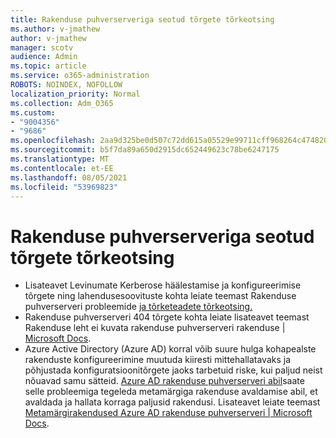 ```yaml
---
title: Rakenduse puhverserveriga seotud tõrgete tõrkeotsing
ms.author: v-jmathew
author: v-jmathew
manager: scotv
audience: Admin
ms.topic: article
ms.service: o365-administration
ROBOTS: NOINDEX, NOFOLLOW
localization_priority: Normal
ms.collection: Adm_O365
ms.custom:
- "9004356"
- "9686"
ms.openlocfilehash: 2aa9d325be0d507c72dd615a05529e99711cff968264c474820625f8fcc65bdc
ms.sourcegitcommit: b5f7da89a650d2915dc652449623c78be6247175
ms.translationtype: MT
ms.contentlocale: et-EE
ms.lasthandoff: 08/05/2021
ms.locfileid: "53969823"
---
```

# <a name="troubleshoot-errors-related-to-application-proxy"></a>Rakenduse puhverserveriga seotud tõrgete tõrkeotsing

- Lisateavet Levinumate Kerberose häälestamise ja konfigureerimise tõrgete ning lahendusesoovituste kohta leiate teemast Rakenduse puhverserveri probleemide [ja tõrketeadete tõrkeotsing.](https://docs.microsoft.com/azure/active-directory/manage-apps/application-proxy-troubleshoot#kerberos-errors)
- Rakenduse puhverserveri 404 tõrgete kohta leiate lisateavet teemast Rakenduse leht ei kuvata rakenduse puhverserveri rakenduse | [ Microsoft Docs](https://docs.microsoft.com/azure/active-directory/manage-apps/application-proxy-page-appearance-broken-problem).
- Azure Active Directory (Azure AD) korral võib suure hulga kohapealste rakenduste konfigureerimine muutuda kiiresti mittehallatavaks ja põhjustada konfiguratsioonitõrgete jaoks tarbetuid riske, kui paljud neist nõuavad samu sätteid. [Azure AD rakenduse puhverserveri abil](https://docs.microsoft.com/azure/active-directory/manage-apps/application-proxy)saate selle probleemiga tegeleda metamärgiga rakenduse avaldamise abil, et avaldada ja hallata korraga paljusid rakendusi. Lisateavet leiate teemast [Metamärgirakendused Azure AD rakenduse puhverserveri | Microsoft Docs](https://docs.microsoft.com/azure/active-directory/manage-apps/application-proxy-wildcard).
